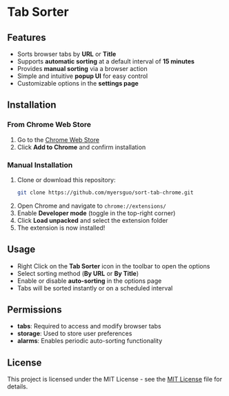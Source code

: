 # Tab Sorter

## Features
- Sorts browser tabs by **URL** or **Title**
- Supports **automatic sorting** at a default interval of **15 minutes**
- Provides **manual sorting** via a browser action
- Simple and intuitive **popup UI** for easy control
- Customizable options in the **settings page**

## Installation

### From Chrome Web Store
1. Go to the [Chrome Web Store](https://chromewebstore.google.com/detail/tab-sorter/okdcapaehpnmlnnhcgooodkffinilhif)
2. Click **Add to Chrome** and confirm installation

### Manual Installation
1. Clone or download this repository:
   ```sh
   git clone https://github.com/myersguo/sort-tab-chrome.git
   ```
2. Open Chrome and navigate to `chrome://extensions/`
3. Enable **Developer mode** (toggle in the top-right corner)
4. Click **Load unpacked** and select the extension folder
5. The extension is now installed!

## Usage
- Right Click on the **Tab Sorter** icon in the toolbar to open the options
- Select sorting method (**By URL** or **By Title**)
- Enable or disable **auto-sorting** in the options page
- Tabs will be sorted instantly or on a scheduled interval

## Permissions
- **tabs**: Required to access and modify browser tabs
- **storage**: Used to store user preferences
- **alarms**: Enables periodic auto-sorting functionality

## License
This project is licensed under the MIT License - see the [MIT License]([https://www.apache.org/licenses/LICENSE-2.0](https://opensource.org/license/mit)) file for details.
